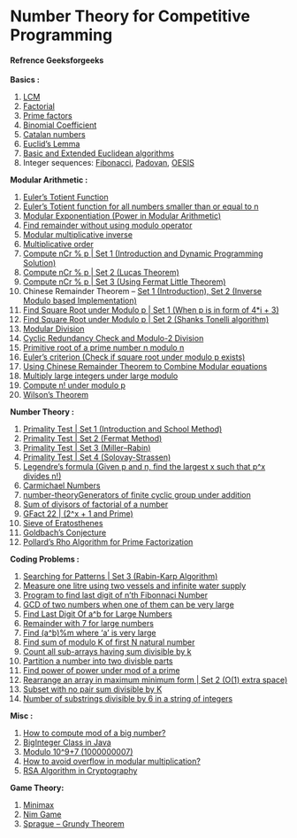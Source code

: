 # Number Theory for Competitive Programming 
#### Refrence Geeksforgeeks


<p><strong> Basics :</strong></p>

1. [LCM](https://www.geeksforgeeks.org/program-to-find-lcm-of-two-numbers/)
2. [Factorial](https://www.geeksforgeeks.org/program-for-factorial-of-a-number/)
3. [Prime factors](https://www.geeksforgeeks.org/number-theory-competitive-programming/)
4. [Binomial Coefficient](https://www.geeksforgeeks.org/binomial-coefficient-dp-9/)
5. [Catalan numbers](https://www.geeksforgeeks.org/program-nth-catalan-number/)
6. [Euclid’s Lemma](https://www.geeksforgeeks.org/euclids-lemma/)
7. [Basic and Extended Euclidean algorithms](https://www.geeksforgeeks.org/euclidean-algorithms-basic-and-extended/)
8. Integer sequences: [Fibonacci](https://www.geeksforgeeks.org/program-for-nth-fibonacci-number/), [Padovan](https://www.geeksforgeeks.org/padovan-sequence/), [OESIS](https://www.geeksforgeeks.org/how-to-use-oesis/)


<p><strong>Modular Arithmetic :</strong></p>


<ol>
<li><a href="https://www.geeksforgeeks.org/eulers-totient-function/">Euler’s Totient Function</a></li>
<li><a href="https://www.geeksforgeeks.org/eulers-totient-function-for-all-numbers-smaller-than-or-equal-to-n/">Euler’s Totient function for all numbers smaller than or equal to n</a></li>
<li><a href="https://www.geeksforgeeks.org/modular-exponentiation-power-in-modular-arithmetic/">Modular Exponentiation (Power in Modular Arithmetic)</a></li>
<li><a href="https://www.geeksforgeeks.org/find-remainder-without-using-modulo-operator/">Find remainder without using modulo operator</a></li>
<li><a href="https://www.geeksforgeeks.org/multiplicative-inverse-under-modulo-m/">Modular multiplicative inverse</a></li>
<li><a href="https://www.geeksforgeeks.org/multiplicative-order/">Multiplicative order</a></li>
<li><a href="https://www.geeksforgeeks.org/compute-ncr-p-set-1-introduction-and-dynamic-programming-solution/">Compute nCr % p | Set 1 (Introduction and Dynamic Programming Solution)</a></li>
<li><a href="https://www.geeksforgeeks.org/compute-ncr-p-set-2-lucas-theorem/">Compute nCr % p | Set 2 (Lucas Theorem)</a></li>
<li><a href="https://www.geeksforgeeks.org/compute-ncr-p-set-3-using-fermat-little-theorem/">Compute nCr % p | Set 3 (Using Fermat Little Theorem)</a></li>
<li>Chinese Remainder Theorem – <a href="https://www.geeksforgeeks.org/chinese-remainder-theorem-set-1-introduction/">Set 1 (Introduction), </a> <a href="https://www.geeksforgeeks.org/chinese-remainder-theorem-set-2-implementation/">Set 2 (Inverse Modulo based Implementation)</a></li>
<li><a href="https://www.geeksforgeeks.org/find-square-root-under-modulo-p-set-1-when-p-is-in-form-of-4i-3/">Find Square Root under Modulo p | Set 1 (When p is in form of 4*i + 3)</a></li>
<li><a href="https://www.geeksforgeeks.org/find-square-root-modulo-p-set-2-shanks-tonelli-algorithm/">Find Square Root under Modulo p | Set 2 (Shanks Tonelli algorithm)</a></li>
<li><a href="https://www.geeksforgeeks.org/modular-division/">Modular Division</a></li>
<li><a href="https://www.geeksforgeeks.org/modulo-2-binary-division/">Cyclic Redundancy Check and Modulo-2 Division</a></li>
<li><a href="https://www.geeksforgeeks.org/primitive-root-of-a-prime-number-n-modulo-n/">Primitive root of a prime number n modulo n</a></li>
<li><a href="https://www.geeksforgeeks.org/eulers-criterion-check-if-square-root-under-modulo-p-exists/">Euler’s criterion (Check if square root under modulo p exists)</a></li>
<li><a href="https://www.geeksforgeeks.org/using-chinese-remainder-theorem-combine-modular-equations/">Using Chinese Remainder Theorem to Combine Modular equations</a></li>
<li><a href="https://www.geeksforgeeks.org/multiply-large-integers-under-large-modulo/">Multiply large integers under large modulo</a></li>
<li><a href="https://www.geeksforgeeks.org/compute-n-under-modulo-p/">Compute n! under modulo p</a></li>
<li><a href="https://www.geeksforgeeks.org/wilsons-theorem/">Wilson’s Theorem</a></li>
</ol>


<p><strong>Number Theory :</strong></p>

<ol>
<li><a href="https://www.geeksforgeeks.org/primality-test-set-1-introduction-and-school-method/">Primality Test | Set 1 (Introduction and School Method)</a></li>
<li><a href="https://www.geeksforgeeks.org/primality-test-set-2-fermet-method/">Primality Test | Set 2 (Fermat Method)</a></li>
<li><a href="https://www.geeksforgeeks.org/primality-test-set-3-miller-rabin/">Primality Test | Set 3 (Miller–Rabin)</a></li>
<li><a href="https://www.geeksforgeeks.org/primality-test-set-4-solovay-strassen/">Primality Test | Set 4 (Solovay-Strassen)</a></li>
<li><a href="https://www.geeksforgeeks.org/given-p-and-n-find-the-largest-x-such-that-px-divides-n-2/">Legendre’s formula (Given p and n, find the largest x such that p^x divides n!)</a></li>
<li><a href="https://www.geeksforgeeks.org/carmichael-numbers/">Carmichael Numbers</a></li>
<li><a href="https://www.geeksforgeeks.org/generators-finite-cyclic-group-addition/">number-theoryGenerators of finite cyclic group under addition</a></li>
<li><a href="https://www.geeksforgeeks.org/sum-divisors-factorial-number/">Sum of divisors of factorial of a number</a></li>
<li><a href="https://www.geeksforgeeks.org/gfact-22-2x-1-prime/">GFact 22 | (2^x + 1 and Prime)</a></li>
<li><a href="https://www.geeksforgeeks.org/sieve-of-eratosthenes/">Sieve of Eratosthenes</a></li>
<li><a href="https://www.geeksforgeeks.org/program-for-goldbachs-conjecture-two-primes-with-given-sum/">Goldbach’s Conjecture</a></li>
<li><a href="https://www.geeksforgeeks.org/pollards-rho-algorithm-prime-factorization/">Pollard’s Rho Algorithm for Prime Factorization</a></li>
</ol>



<p><strong> Coding Problems :</strong></p>


<ol>
<li><a href="https://www.geeksforgeeks.org/searching-for-patterns-set-3-rabin-karp-algorithm/">Searching for Patterns | Set 3 (Rabin-Karp Algorithm)</a></li>
<li><a href="https://www.geeksforgeeks.org/measure-1-litre-from-two-vessels-infinite-water-supply/">Measure one litre using two vessels and infinite water supply</a></li>
<li><a href="https://www.geeksforgeeks.org/program-find-last-digit-nth-fibonnaci-number/">Program to find last digit of n’th Fibonnaci Number</a></li>
<li><a href="https://www.geeksforgeeks.org/gcd-of-two-numbers-when-one-of-them-can-be-very-large-2/">GCD of two numbers when one of them can be very large</a></li>
<li><a href="https://www.geeksforgeeks.org/find-last-digit-of-ab-for-large-numbers/">Find Last Digit Of a^b for Large Numbers</a></li>
<li><a href="https://www.geeksforgeeks.org/remainder-7-large-numbers/">Remainder with 7 for large numbers</a></li>
<li><a href="https://www.geeksforgeeks.org/find-abm-large/">Find (a^b)%m where ‘a’ is very large</a></li>
<li><a href="https://www.geeksforgeeks.org/find-sum-modulo-k-first-n-natural-number/">Find sum of modulo K of first N natural number</a></li>
<li><a href="https://www.geeksforgeeks.org/count-sub-arrays-sum-divisible-k/">Count all sub-arrays having sum divisible by k</a></li>
<li><a href="https://www.geeksforgeeks.org/partition-number-two-divisble-parts/">Partition a number into two divisble parts</a></li>
<li><a href="https://www.geeksforgeeks.org/find-power-power-mod-prime/">Find power of power under mod of a prime</a></li>
<li><a href="https://www.geeksforgeeks.org/rearrange-array-maximum-minimum-form-set-2-o1-extra-space/">Rearrange an array in maximum minimum form | Set 2 (O(1) extra space)</a></li>
<li><a href="https://www.geeksforgeeks.org/subset-no-pair-sum-divisible-k/">Subset with no pair sum divisible by K</a></li>
<li><a href="https://www.geeksforgeeks.org/number-substrings-divisible-6-string-integers/">Number of substrings divisible by 6 in a string of integers</a></li>
</ol>



<p><strong>Misc :</strong></p>


<ol>
<li><a href="https://www.geeksforgeeks.org/how-to-compute-mod-of-a-big-number/">How to compute mod of a big number?</a></li>
<li><a href="https://www.geeksforgeeks.org/biginteger-class-in-java/">BigInteger Class in Java</a></li>
<li><a href="https://www.geeksforgeeks.org/modulo-1097-1000000007/">Modulo 10^9+7 (1000000007)</a></li>
<li><a href="https://www.geeksforgeeks.org/how-to-avoid-overflow-in-modular-multiplication/">How to avoid overflow in modular multiplication?</a></li>
<li><a href="https://www.geeksforgeeks.org/rsa-algorithm-cryptography/">RSA Algorithm in Cryptography</a></li>
</ol>



<p><strong> Game Theory:</strong></p>


<ol>
<li><a href="https://www.geeksforgeeks.org/minimax-algorithm-in-game-theory-set-1-introduction/">Minimax</a></li>
<li><a href="https://www.geeksforgeeks.org/combinatorial-game-theory-set-2-game-nim/">Nim Game</a></li>
<li><a href="https://www.geeksforgeeks.org/combinatorial-game-theory-set-4-sprague-grundy-theorem/">Sprague – Grundy Theorem</a></li>
</ol>





